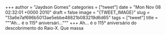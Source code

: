 
+++
author = "Jaydson Gomes"
categories = ["tweet"]
date = "Mon Nov 08 02:32:01 +0000 2010"
draft = false
image = "{TWEET_IMAGE}"
slug = "13a6e7af696b5013ae5ebbe48821b083219d6d65"
tags = ["tweet"]
title = """Ah... é o 115° aniversári..."""
+++
Ah... é o 115° aniversário do descobrimento do Raio-X. Que massa
